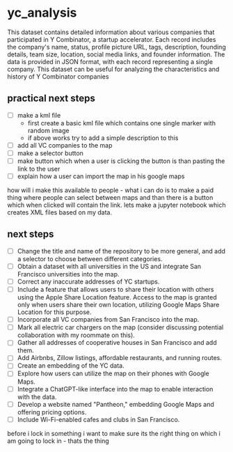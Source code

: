 # yc_analysis

This dataset contains detailed information about various companies that participated in Y Combinator, a startup accelerator. Each record includes the company's name, status, profile picture URL, tags, description, founding details, team size, location, social media links, and founder information. The data is provided in JSON format, with each record representing a single company. This dataset can be useful for analyzing the characteristics and history of Y Combinator companies

## practical next steps

- [ ] make a kml file 
    - first create a basic kml file which contains one single marker with random image
    - if above works try to add a simple description to this 
- [ ] add all VC companies to the map
- [ ] make a selector button
- [ ] make button which when a user is clicking the button is than pasting the link to the user
- [ ] explain how a user can import the map in his google maps

how will i make this available to people - what i can do is to make a paid thing where people can select between maps and than there is a button which when clicked will contain the link. lets make a jupyter notebook which creates XML files based on my data.

## next steps

- [ ] Change the title and name of the repository to be more general, and add a selector to choose between different categories.
- [ ] Obtain a dataset with all universities in the US and integrate San Francisco universities into the map.
- [ ] Correct any inaccurate addresses of YC startups.
- [ ] Include a feature that allows users to share their location with others using the Apple Share Location feature. Access to the map is granted only when users share their own location, utilizing Google Maps Share Location for this purpose.
- [ ] Incorporate all VC companies from San Francisco into the map.
- [ ] Mark all electric car chargers on the map (consider discussing potential collaboration with my roommate on this).
- [ ] Gather all addresses of cooperative houses in San Francisco and add them.
- [ ] Add Airbnbs, Zillow listings, affordable restaurants, and running routes.
- [ ] Create an embedding of the YC data.
- [ ] Explore how users can utilize the map on their phones with Google Maps.
- [ ] Integrate a ChatGPT-like interface into the map to enable interaction with the data.
- [ ] Develop a website named "Pantheon," embedding Google Maps and offering pricing options.
- [ ] Include Wi-Fi-enabled cafes and clubs in San Francisco.

before i lock in something i want to make sure its the right thing on which i am going to lock in - thats the thing